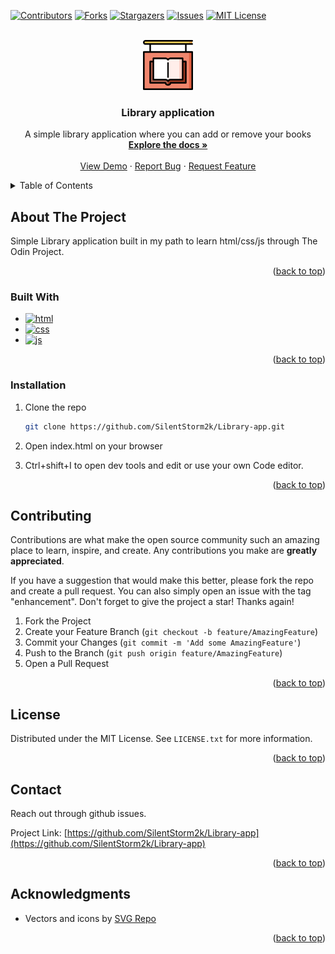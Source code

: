 <!-- Copyright notice for this README.md template -->

<!-- MIT License

Copyright (c) 2021 Othneil Drew

Permission is hereby granted, free of charge, to any person obtaining a copy
of this software and associated documentation files (the "Software"), to deal
in the Software without restriction, including without limitation the rights
to use, copy, modify, merge, publish, distribute, sublicense, and/or sell
copies of the Software, and to permit persons to whom the Software is
furnished to do so, subject to the following conditions:

The above copyright notice and this permission notice shall be included in all
copies or substantial portions of the Software.

THE SOFTWARE IS PROVIDED "AS IS", WITHOUT WARRANTY OF ANY KIND, EXPRESS OR
IMPLIED, INCLUDING BUT NOT LIMITED TO THE WARRANTIES OF MERCHANTABILITY,
FITNESS FOR A PARTICULAR PURPOSE AND NONINFRINGEMENT. IN NO EVENT SHALL THE
AUTHORS OR COPYRIGHT HOLDERS BE LIABLE FOR ANY CLAIM, DAMAGES OR OTHER
LIABILITY, WHETHER IN AN ACTION OF CONTRACT, TORT OR OTHERWISE, ARISING FROM,
OUT OF OR IN CONNECTION WITH THE SOFTWARE OR THE USE OR OTHER DEALINGS IN THE
SOFTWARE. -->


<a name="readme-top"></a>

<!-- PROJECT SHIELDS -->
<!--
*** I'm using markdown "reference style" links for readability.
*** Reference links are enclosed in brackets [ ] instead of parentheses ( ).
*** See the bottom of this document for the declaration of the reference variables
*** for contributors-url, forks-url, etc. This is an optional, concise syntax you may use.
*** https://www.markdownguide.org/basic-syntax/#reference-style-links
-->
[![Contributors][contributors-shield]][contributors-url]
[![Forks][forks-shield]][forks-url]
[![Stargazers][stars-shield]][stars-url]
[![Issues][issues-shield]][issues-url]
[![MIT License][license-shield]][license-url]


<!-- PROJECT LOGO -->
<br />
<div align="center">
  <a href="https://github.com/SilentStorm2k/Library-app">
    <img src="assets/images/logo.svg" alt="Logo" width="80" height="80">
  </a>

<h3 align="center">Library application</h3>

  <p align="center">
    A simple library application where you can add or remove your books
    <br />
    <a href="https://github.com/SilentStorm2k/Library-app"><strong>Explore the docs »</strong></a>
    <br />
    <br />
    <a href="https://silentstorm2k.github.io/Library-app/">View Demo</a>
    ·
    <a href="https://github.com/SilentStorm2k/Library-app/issues">Report Bug</a>
    ·
    <a href="https://github.com/SilentStorm2k/Library-app/issues">Request Feature</a>
  </p>
</div>



<!-- TABLE OF CONTENTS -->
<details>
  <summary>Table of Contents</summary>
  <ol>
    <li>
      <a href="#about-the-project">About The Project</a>
      <ul>
        <li><a href="#built-with">Built With</a></li>
      </ul>
    </li>
    <li>
      <a href="#installation">Installation</a>
    </li>
    <li><a href="#contributing">Contributing</a></li>
    <li><a href="#license">License</a></li>
    <li><a href="#contact">Contact</a></li>
    <li><a href="#acknowledgments">Acknowledgments</a></li>
  </ol>
</details>



<!-- ABOUT THE PROJECT -->
## About The Project

Simple Library application built in my path to learn html/css/js through The Odin Project.

<p align="right">(<a href="#readme-top">back to top</a>)</p>



### Built With

* [![html][html]][html-url]
* [![css][css]][css-url]
* [![js][js]][js-url]


<p align="right">(<a href="#readme-top">back to top</a>)</p>


### Installation

1. Clone the repo
   ```sh
   git clone https://github.com/SilentStorm2k/Library-app.git
   ```
2. Open index.html on your browser

3. Ctrl+shift+I to open dev tools and edit or use your own Code editor.


<p align="right">(<a href="#readme-top">back to top</a>)</p>


<!-- CONTRIBUTING -->
## Contributing

Contributions are what make the open source community such an amazing place to learn, inspire, and create. Any contributions you make are **greatly appreciated**.

If you have a suggestion that would make this better, please fork the repo and create a pull request. You can also simply open an issue with the tag "enhancement".
Don't forget to give the project a star! Thanks again!

1. Fork the Project
2. Create your Feature Branch (`git checkout -b feature/AmazingFeature`)
3. Commit your Changes (`git commit -m 'Add some AmazingFeature'`)
4. Push to the Branch (`git push origin feature/AmazingFeature`)
5. Open a Pull Request

<p align="right">(<a href="#readme-top">back to top</a>)</p>



<!-- LICENSE -->
## License

Distributed under the MIT License. See `LICENSE.txt` for more information.

<p align="right">(<a href="#readme-top">back to top</a>)</p>



<!-- CONTACT -->
## Contact

Reach out through github issues.

Project Link: [https://github.com/SilentStorm2k/Library-app](https://github.com/SilentStorm2k/Library-app)

<p align="right">(<a href="#readme-top">back to top</a>)</p>



<!-- ACKNOWLEDGMENTS -->
## Acknowledgments

* Vectors and icons by <a href="https://www.svgrepo.com" target="_blank">SVG Repo</a>

<p align="right">(<a href="#readme-top">back to top</a>)</p>



<!-- MARKDOWN LINKS & IMAGES -->
<!-- https://www.markdownguide.org/basic-syntax/#reference-style-links -->
[contributors-shield]: https://img.shields.io/github/contributors/SilentStorm2k/Library-app.svg?style=for-the-badge
[contributors-url]: https://github.com/SilentStorm2k/Library-app/graphs/contributors
[forks-shield]: https://img.shields.io/github/forks/SilentStorm2k/Library-app.svg?style=for-the-badge
[forks-url]: https://github.com/SilentStorm2k/Library-app/network/members
[stars-shield]: https://img.shields.io/github/stars/SilentStorm2k/Library-app.svg?style=for-the-badge
[stars-url]: https://github.com/SilentStorm2k/Library-app/stargazers
[issues-shield]: https://img.shields.io/github/issues/SilentStorm2k/Library-app.svg?style=for-the-badge
[issues-url]: https://github.com/SilentStorm2k/Library-app/issues
[license-shield]: https://img.shields.io/github/license/SilentStorm2k/Library-app.svg?style=for-the-badge
[license-url]: https://github.com/SilentStorm2k/Library-app/blob/master/LICENSE.txt
[html]: https://img.shields.io/badge/HTML-239120?style=for-the-badge&logo=html5&logoColor=white
[html-url]: https://html5.org/
[css]: https://img.shields.io/badge/CSS-239120?&style=for-the-badge&logo=css3&logoColor=white
[css-url]: https://www.w3.org/Style/CSS/Overview.en.html
[js]: https://img.shields.io/badge/JavaScript-F7DF1E?style=for-the-badge&logo=javascript&logoColor=black
[js-url]: https://developer.mozilla.org/en-US/docs/Web/JavaScript